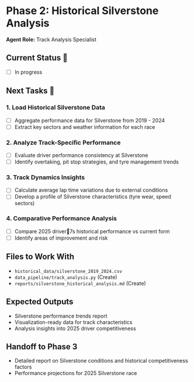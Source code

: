 # Phase 2: Historical Silverstone Analysis

**Agent Role:** Track Analysis Specialist

## Current Status 📘
- [ ] In progress

## Next Tasks 🎯

### 1. Load Historical Silverstone Data
- [ ] Aggregate performance data for Silverstone from 2019 - 2024
- [ ] Extract key sectors and weather information for each race

### 2. Analyze Track-Specific Performance
- [ ] Evaluate driver performance consistency at Silverstone
- [ ] Identify overtaking, pit stop strategies, and tyre management trends

### 3. Track Dynamics Insights
- [ ] Calculate average lap time variations due to external conditions
- [ ] Develop a profile of Silverstone characteristics (tyre wear, speed sectors)

### 4. Comparative Performance Analysis
- [ ] Compare 2025 driver7s historical performance vs current form
- [ ] Identify areas of improvement and risk

## Files to Work With
- `historical_data/silverstone_2019_2024.csv`
- `data_pipeline/track_analysis.py` (Create)
- `reports/silverstone_historical_analysis.md` (Create)

## Expected Outputs
- Silverstone performance trends report
- Visualization-ready data for track characteristics
- Analysis insights into 2025 driver competitiveness

## Handoff to Phase 3
- Detailed report on Silverstone conditions and historical competitiveness factors
- Performance projections for 2025 Silverstone race
